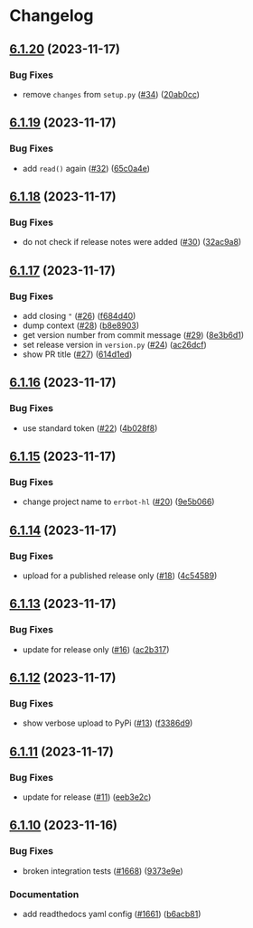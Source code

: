 # Changelog

## [6.1.20](https://github.com/Hapag-Lloyd/errbot/compare/6.1.19...6.1.20) (2023-11-17)


### Bug Fixes

* remove `changes` from `setup.py` ([#34](https://github.com/Hapag-Lloyd/errbot/issues/34)) ([20ab0cc](https://github.com/Hapag-Lloyd/errbot/commit/20ab0cca141f9ad3016f94b1fd3770effe029626))

## [6.1.19](https://github.com/Hapag-Lloyd/errbot/compare/6.1.18...6.1.19) (2023-11-17)


### Bug Fixes

* add `read()` again ([#32](https://github.com/Hapag-Lloyd/errbot/issues/32)) ([65c0a4e](https://github.com/Hapag-Lloyd/errbot/commit/65c0a4eb067db3ce6e25cb51baa5c2cb2c50bbf2))

## [6.1.18](https://github.com/Hapag-Lloyd/errbot/compare/6.1.17...6.1.18) (2023-11-17)


### Bug Fixes

* do not check if release notes were added ([#30](https://github.com/Hapag-Lloyd/errbot/issues/30)) ([32ac9a8](https://github.com/Hapag-Lloyd/errbot/commit/32ac9a8997263ef2a60f160b5112d7ff75855905))

## [6.1.17](https://github.com/Hapag-Lloyd/errbot/compare/6.1.16...6.1.17) (2023-11-17)


### Bug Fixes

* add closing `"` ([#26](https://github.com/Hapag-Lloyd/errbot/issues/26)) ([f684d40](https://github.com/Hapag-Lloyd/errbot/commit/f684d400250d5a8c0be83bf88a8ed68cf13194db))
* dump context ([#28](https://github.com/Hapag-Lloyd/errbot/issues/28)) ([b8e8903](https://github.com/Hapag-Lloyd/errbot/commit/b8e8903733b12cbe648d8c2004d66730338e8ed6))
* get version number from commit message ([#29](https://github.com/Hapag-Lloyd/errbot/issues/29)) ([8e3b6d1](https://github.com/Hapag-Lloyd/errbot/commit/8e3b6d189c402ab47d8ee8d70ba6a3848f9016c1))
* set release version in `version.py` ([#24](https://github.com/Hapag-Lloyd/errbot/issues/24)) ([ac26dcf](https://github.com/Hapag-Lloyd/errbot/commit/ac26dcf61f78ff2f87b5c8bcf70b911810cfb999))
* show PR title ([#27](https://github.com/Hapag-Lloyd/errbot/issues/27)) ([614d1ed](https://github.com/Hapag-Lloyd/errbot/commit/614d1ed92e10703ce2f38d47ca36eb2d285231f7))

## [6.1.16](https://github.com/Hapag-Lloyd/errbot/compare/6.1.15...6.1.16) (2023-11-17)


### Bug Fixes

* use standard token ([#22](https://github.com/Hapag-Lloyd/errbot/issues/22)) ([4b028f8](https://github.com/Hapag-Lloyd/errbot/commit/4b028f81cc4b35c421732a22fe61b47d799a71bd))

## [6.1.15](https://github.com/Hapag-Lloyd/errbot/compare/6.1.14...6.1.15) (2023-11-17)


### Bug Fixes

* change project name to `errbot-hl` ([#20](https://github.com/Hapag-Lloyd/errbot/issues/20)) ([9e5b066](https://github.com/Hapag-Lloyd/errbot/commit/9e5b0664c2e624e09ccbe0bfb9e7c791623206d5))

## [6.1.14](https://github.com/Hapag-Lloyd/errbot/compare/6.1.13...6.1.14) (2023-11-17)


### Bug Fixes

* upload for a published release only ([#18](https://github.com/Hapag-Lloyd/errbot/issues/18)) ([4c54589](https://github.com/Hapag-Lloyd/errbot/commit/4c545893005aebb3208d5f72823e7a8a31dd50a5))

## [6.1.13](https://github.com/Hapag-Lloyd/errbot/compare/6.1.12...6.1.13) (2023-11-17)


### Bug Fixes

* update for release only ([#16](https://github.com/Hapag-Lloyd/errbot/issues/16)) ([ac2b317](https://github.com/Hapag-Lloyd/errbot/commit/ac2b31748bb6acb06cec9ead5e7de79ecdc06413))

## [6.1.12](https://github.com/Hapag-Lloyd/errbot/compare/6.1.11...6.1.12) (2023-11-17)


### Bug Fixes

* show verbose upload to PyPi ([#13](https://github.com/Hapag-Lloyd/errbot/issues/13)) ([f3386d9](https://github.com/Hapag-Lloyd/errbot/commit/f3386d987d0ef7af24aedadae524078e73f4d8ae))

## [6.1.11](https://github.com/Hapag-Lloyd/errbot/compare/6.1.10...6.1.11) (2023-11-17)


### Bug Fixes

* update for release ([#11](https://github.com/Hapag-Lloyd/errbot/issues/11)) ([eeb3e2c](https://github.com/Hapag-Lloyd/errbot/commit/eeb3e2ceb4ebccea2e6e9b664e72bf78fbec3e01))

## [6.1.10](https://github.com/Hapag-Lloyd/errbot/compare/6.1.9...6.1.10) (2023-11-16)


### Bug Fixes

* broken integration tests ([#1668](https://github.com/Hapag-Lloyd/errbot/issues/1668)) ([9373e9e](https://github.com/Hapag-Lloyd/errbot/commit/9373e9ebc7b0b8c2ad17c5ccb5a38f08692068ad))


### Documentation

* add readthedocs yaml config ([#1661](https://github.com/Hapag-Lloyd/errbot/issues/1661)) ([b6acb81](https://github.com/Hapag-Lloyd/errbot/commit/b6acb8150265a614c32248b758a822261b9fea57))
